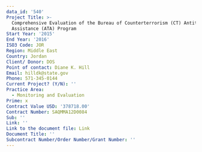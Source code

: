 ```yaml
---
data_id: '540'
Project Title: >-
  Comprehensive Evaluation of the Bureau of Counterterrorism (CT) Antiterrorism
  Assistance (ATA) Program
Start Year: '2015'
End Year: '2016'
ISO3 Code: JOR
Region: Middle East
Country: Jordan
Client/ Donor: DOS
Point of contact: Diane K. Hill
Email: hilldk@state.gov
Phone: 571-345-0144
Current Project? (Y/N): ''
Practice Area:
  - Monitoring and Evaluation
Prime: x
Contract Value USD: '378718.00'
Contract Number: SAQMMA12D0084
Sub: ''
Link: ''
Link to the document file: Link
Document Title: ''
Subcontract Number/Order Number/Grant Number: ''
---
```

